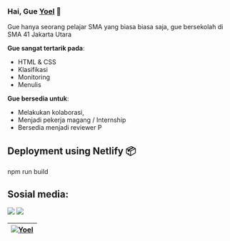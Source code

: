 ### Hai, Gue [Yoel](https://yoelandreas.manoppo.my.id) 👋

Gue hanya seorang pelajar SMA yang biasa biasa saja, gue bersekolah di SMA 41 Jakarta Utara

**Gue sangat tertarik pada**:
- HTML & CSS
- Klasifikasi
- Monitoring
- Menulis

 **Gue bersedia untuk**:

- Melakukan kolaborasi,
- Menjadi pekerja magang / Internship
- Bersedia menjadi reviewer P

## Deployment using Netlify 📦
npm run build

## Sosial media:

<p align = "center">

[<img src="https://img.shields.io/badge/whatsapp-%2312100E.svg?&style=for-the-badge&logo=whatsapp&logoColor=white&color=black" />](https://wa.me/6283844000383)
[<img src="https://img.shields.io/badge/instagram-%2312100E.svg?&style=for-the-badge&logo=instagram&logoColor=white&color=black" />](https://instagram.com/saya_andreas)
</p>

| <a href="https://github.com/Y0EL"><img align="center" src="https://instagram.fcgk2-1.fna.fbcdn.net/v/t51.2885-19/270059793_4462990430490432_4178579679541833664_n.jpg?stp=dst-jpg_s320x320&_nc_ht=instagram.fcgk2-1.fna.fbcdn.net&_nc_cat=100&_nc_ohc=oJu3RTsC82oAX_O3BtQ&edm=ABfd0MgBAAAA&ccb=7-4&oh=00_AT-RYKjwXGTKe_7oPh9r5Yo-8ldLp-q7xSn635DA-O8zIA&oe=6279E04B&_nc_sid=7bff83" alt="Yoel" /></a> | 
| ------------- |
